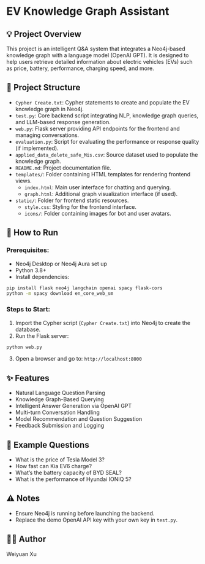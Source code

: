 # EV Knowledge Graph Assistant

## 💡 Project Overview
This project is an intelligent Q&A system that integrates a Neo4j-based knowledge graph with a language model (OpenAI GPT). It is designed to help users retrieve detailed information about electric vehicles (EVs) such as price, battery, performance, charging speed, and more.

## 📁 Project Structure
- `Cypher Create.txt`: Cypher statements to create and populate the EV knowledge graph in Neo4j.
- `test.py`: Core backend script integrating NLP, knowledge graph queries, and LLM-based response generation.
- `web.py`: Flask server providing API endpoints for the frontend and managing conversations.
- `evaluation.py`: Script for evaluating the performance or response quality (if implemented).
- `applied_data_delete_safe_Mis.csv`: Source dataset used to populate the knowledge graph.
- `README.md`: Project documentation file.
- `templates/`: Folder containing HTML templates for rendering frontend views.
  - `index.html`: Main user interface for chatting and querying.
  - `graph.html`: Additional graph visualization interface (if used).
- `static/`: Folder for frontend static resources.
  - `style.css`: Styling for the frontend interface.
  - `icons/`: Folder containing images for bot and user avatars.

## 🚀 How to Run
### Prerequisites:
- Neo4j Desktop or Neo4j Aura set up
- Python 3.8+
- Install dependencies:
```bash
pip install flask neo4j langchain openai spacy flask-cors
python -m spacy download en_core_web_sm
```

### Steps to Start:
1. Import the Cypher script (`Cypher Create.txt`) into Neo4j to create the database.
2. Run the Flask server:
```bash
python web.py
```
3. Open a browser and go to: `http://localhost:8000`

## ✨ Features
- Natural Language Question Parsing
- Knowledge Graph-Based Querying
- Intelligent Answer Generation via OpenAI GPT
- Multi-turn Conversation Handling
- Model Recommendation and Question Suggestion
- Feedback Submission and Logging

## 📝 Example Questions
- What is the price of Tesla Model 3?
- How fast can Kia EV6 charge?
- What’s the battery capacity of BYD SEAL?
- What is the performance of Hyundai IONIQ 5?

## ⚠️ Notes
- Ensure Neo4j is running before launching the backend.
- Replace the demo OpenAI API key with your own key in `test.py`.

## 👨‍💻 Author
Weiyuan Xu 



